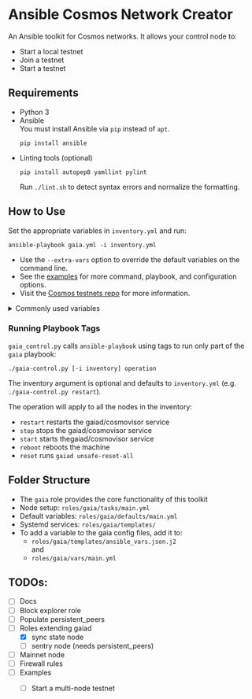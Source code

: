 # Ansible Cosmos Network Creator

An Ansible toolkit for Cosmos networks. It allows your control node to:

- Start a local testnet
- Join a testnet
- Start a testnet

## Requirements 

- Python 3
- Ansible  
  You must install Ansible via `pip` instead of `apt`.
  ```
  pip install ansible
  ```
- Linting tools (optional)  
  ```
  pip install autopep8 yamllint pylint
  ```
  Run `./lint.sh` to detect syntax errors and normalize the formatting.


## How to Use

Set the appropriate variables in `inventory.yml` and run:

```
ansible-playbook gaia.yml -i inventory.yml
```

- Use the `--extra-vars` option to override the default variables on the command line.
- See the [examples](examples/) for more command, playbook, and configuration options.
- Visit the [Cosmos testnets repo](https://github.com/cosmos/testnets) for more information.

<details><summary>Commonly used variables</summary>

| Variable          | Description                                                   | Example Value                        |
|-------------------|---------------------------------------------------------------|--------------------------------------|
| `gaia_version`    | Gaia repo tag, commit, or branch to check out and compile     | `release/v6.0.4`                     |
| `gaia_repository` | Gaia source repo                                              | `https://github.com/cosmos/gaia.git` |
| `chain_id`        | Sets the chain ID                                             | `my-testnet`                       |
| `use_cosmovisor`  | Uses cosmovisor when `true`, raw `gaiad` service when `false` | `true`                               |
| `genesis_url` | URL to download the gzipped genesis file from | `""`
| `genesis_file` | File path to the genesis file* | `""` |
| `addrbook_url` | URL to download the addrbook.json file from. e.g. [via quicksync.io](https://quicksync.io/addrbook.cosmos.json) | `""`  |
| `addrbook_file` | File path to the addrbook.json file to use | `""` |
| `p2p_pex` | p2p peer exchange is enabled | `true`  | 
| `p2p_persistent_peers` | list of peers to connect to | |
| `fast_sync`| Enable/disable fast sync | `true` |
| `enable_swap` |Enable/disable swap | `false`  |
| `swap_size` |  Swap file size in MB (8 GB default) | `8192` |
| `monitoring_prometheus` | Configure Prometheus / Grafana monitoring | `false` |
| `gaiad_use_ssl_proxy` | Enable SSL proxy using nginx to gaiad endpoints | `false` |
| `gaiad_api_host` | Sets the subdomain for rest API (e.g. `rest.testnet.com`)** |  `rest` |
| `gaiad_rpc_host`|  Sets the subdomain for rpc (e.g. `rpc.testnet.com`)** | `rpc` |
| `reboot`| If true, reboots the machine after all tasks are done*** | `false`  |
| `monitoring_panic` | Configure PANIC monitoring | `false` |
| `panic_is_validator` | Set host as a validator for PANIC |  `no` |

*The file will not be copied if there already is an existing file with the same length.  
**Configure DNS before provisioning.  
***Useful to make sure all services start up, recommended for initial deployment.
</details>

### Running Playbook Tags

`gaia_control.py` calls `ansible-playbook` using tags to run only part of the `gaia` playbook:

```
./gaia-control.py [-i inventory] operation
```

The inventory argument is optional and defaults to `inventory.yml` (e.g. `./gaia-control.py restart`).

The operation will apply to all the nodes in the inventory:
- `restart` restarts the gaiad/cosmovisor service
- `stop` stops the gaiad/cosmovisor service
- `start` starts thegaiad/cosmovisor service
- `reboot` reboots the machine
- `reset` runs `gaiad unsafe-reset-all`


## Folder Structure

- The `gaia` role provides the core functionality of this toolkit
- Node setup: `roles/gaia/tasks/main.yml`
- Default variables: `roles/gaia/defaults/main.yml`
- Systemd services: `roles/gaia/templates/`
- To add a variable to the gaia config files, add it to:
  - `roles/gaia/templates/ansible_vars.json.j2`  
  and
  - `roles/gaia/vars/main.yml`

## TODOs:

- [ ] Docs 
- [ ] Block explorer role
- [ ] Populate persistent_peers
- [ ] Roles extending gaiad
	- [x] sync state node
	- [ ] sentry node (needs persistent_peers)
- [ ] Mainnet node
- [ ] Firewall rules
- [ ] Examples
  - [ ] Start a multi-node testnet

